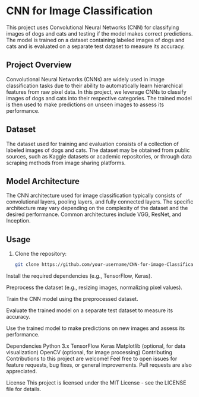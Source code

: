 # CNN for Image Classification

This project uses Convolutional Neural Networks (CNN) for classifying images of dogs and cats and testing if the model makes correct predictions. The model is trained on a dataset containing labeled images of dogs and cats and is evaluated on a separate test dataset to measure its accuracy.

## Project Overview

Convolutional Neural Networks (CNNs) are widely used in image classification tasks due to their ability to automatically learn hierarchical features from raw pixel data. In this project, we leverage CNNs to classify images of dogs and cats into their respective categories. The trained model is then used to make predictions on unseen images to assess its performance.

## Dataset

The dataset used for training and evaluation consists of a collection of labeled images of dogs and cats. The dataset may be obtained from public sources, such as Kaggle datasets or academic repositories, or through data scraping methods from image sharing platforms.

## Model Architecture

The CNN architecture used for image classification typically consists of convolutional layers, pooling layers, and fully connected layers. The specific architecture may vary depending on the complexity of the dataset and the desired performance. Common architectures include VGG, ResNet, and Inception.

## Usage

1. Clone the repository:

   ```bash
   git clone https://github.com/your-username/CNN-for-image-Classification.git
Install the required dependencies (e.g., TensorFlow, Keras).

Preprocess the dataset (e.g., resizing images, normalizing pixel values).

Train the CNN model using the preprocessed dataset.

Evaluate the trained model on a separate test dataset to measure its accuracy.

Use the trained model to make predictions on new images and assess its performance.

Dependencies
Python 3.x
TensorFlow
Keras
Matplotlib (optional, for data visualization)
OpenCV (optional, for image processing)
Contributing
Contributions to this project are welcome! Feel free to open issues for feature requests, bug fixes, or general improvements. Pull requests are also appreciated.

License
This project is licensed under the MIT License - see the LICENSE file for details.